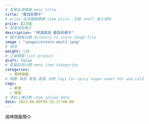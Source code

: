 ```yaml
---
# 菜單品項標題 menu title 
title: "墨西哥椰子"
# price 品項價錢標價 item price ,交給 shell 差入資料
price: [220] 
# 菜單項目簡介 
description: "啤酒調酒 墨西哥椰子"
# 圖片檔案目錄 diretory to store image file
image : "images/estern-meal2.jpeg"
# 排序
weight: 116 
# 上架開關 list product 
draft: false
# 菜單品項分類 menu item categories 
categories:
  - 焗烤燉飯
# 標籤 辣度 素食 甜食 冷熱 tags for spicy vegan sweet hot and cold 
tags:
  - 素食
  - 辣度
# 項目上傳日期 item upload date 
date: 2023-08-09T04:32:27+08:00
---
```


焗烤燉飯簡介
